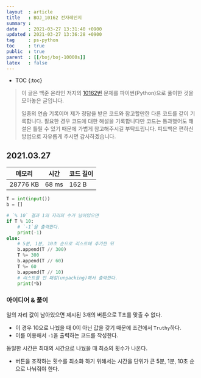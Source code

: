 ```yaml
---
layout  : article
title   : BOJ_10162 전자레인지
summary : 
date    : 2021-03-27 13:31:40 +0900
updated : 2021-03-27 13:36:28 +0900
tag     : ps-python
toc     : true
public  : true
parent  : [[/boj/boj-10000s]]
latex   : false
---
```

* TOC
{:toc}

> 이 글은 백준 온라인 저지의 [10162번](https://www.acmicpc.net/problem/10162) 문제를 파이썬(Python)으로 풀이한 것을 모아놓은 글입니다.
>
> 일종의 연습 기록이며 제가 정답을 받은 코드와 참고할만한 다른 코드를 같이 기록합니다. 필요한 경우 코드에 대한 해설을 기록합니다만 코드는 통과했어도 해설은 틀릴 수 있기 때문에 가볍게 참고해주시길 부탁드립니다. 피드백은 편하신 방법으로 자유롭게 주시면 감사하겠습니다.

## 2021.03.27

| 메모리    | 시간  | 코드 길이 |
| --------- | ----- | --------- |
| 28776 KB  | 68 ms | 162 B     |

```python
T = int(input())
b = []

# `% 10` 결과 1의 자리의 수가 남아있으면
if T % 10:
    # `-1`을 출력한다.
    print(-1)
else:
    # 5분, 1분, 10초 순으로 리스트에 추가한 뒤 
    b.append(T // 300)
    T %= 300
    b.append(T // 60)
    T %= 60
    b.append(T // 10)
    # 리스트를 언 패킹(unpacking)해서 출력한다.
    print(*b)
```

### 아이디어 & 풀이

일의 자리 값이 남아있으면 제시된 3개의 버튼으로 T초를 맞출 수 없다.

* 이 경우 10으로 나눴을 때 0이 아닌 값을 갖기 때문에 조건에서 `Truthy`하다.
* 이를 이용해서 `-1`을 출력하는 코드를 작성한다.

동일한 시간은 최대의 시간으로 나눴을 때 최소의 횟수가 나온다.

* 버튼을 조작하는 횟수를 최소화 하기 위해서는 시간을 단위가 큰 5분, 1분, 10초 순으로 나눠줘야 한다.
